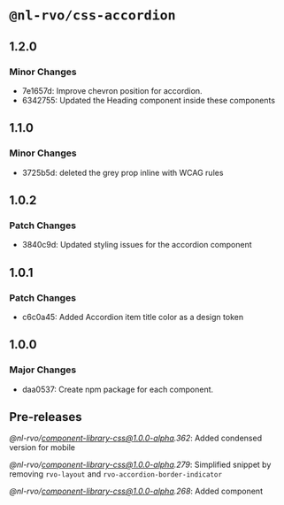 # `@nl-rvo/css-accordion`

## 1.2.0

### Minor Changes

- 7e1657d: Improve chevron position for accordion.
- 6342755: Updated the Heading component inside these components

## 1.1.0

### Minor Changes

- 3725b5d: deleted the grey prop inline with WCAG rules

## 1.0.2

### Patch Changes

- 3840c9d: Updated styling issues for the accordion component

## 1.0.1

### Patch Changes

- c6c0a45: Added Accordion item title color as a design token

## 1.0.0

### Major Changes

- daa0537: Create npm package for each component.

## Pre-releases

_@nl-rvo/component-library-css@1.0.0-alpha.362_:
Added condensed version for mobile

_@nl-rvo/component-library-css@1.0.0-alpha.279_:
Simplified snippet by removing `rvo-layout` and `rvo-accordion-border-indicator`

_@nl-rvo/component-library-css@1.0.0-alpha.268_:
Added component
